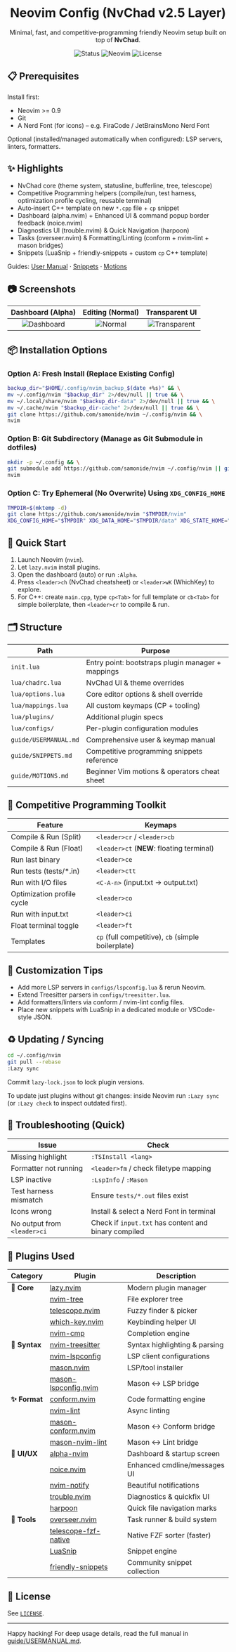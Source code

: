 <div align="center">

# Neovim Config (NvChad v2.5 Layer)

Minimal, fast, and competitive‑programming friendly Neovim setup built on top of **NvChad**.

![Status](https://img.shields.io/badge/status-active-success?style=flat-square)
![Neovim](https://img.shields.io/badge/Neovim-%3E=0.9-green?style=flat-square)
![License](https://img.shields.io/badge/License-Unlicense-blue?style=flat-square)

</div>

## 📋 Prerequisites

Install first:
* Neovim >= 0.9
* Git
* A Nerd Font (for icons) – e.g. FiraCode / JetBrainsMono Nerd Font

Optional (installed/managed automatically when configured): LSP servers, linters, formatters.

## ✨ Highlights

* NvChad core (theme system, statusline, bufferline, tree, telescope)
* Competitive Programming helpers (compile/run, test harness, optimization profile cycling, reusable terminal)
* Auto‑insert C++ template on new `*.cpp` file + `cp` snippet
* Dashboard (alpha.nvim) + Enhanced UI & command popup border feedback (noice.nvim)
* Diagnostics UI (trouble.nvim) & Quick Navigation (harpoon)
* Tasks (overseer.nvim) & Formatting/Linting (conform + nvim-lint + mason bridges)
* Snippets (LuaSnip + friendly-snippets + custom `cp` C++ template)

Guides: [User Manual](./guide/USERMANUAL.md) · [Snippets](./guide/SNIPPETS.md) · [Motions](./guide/MOTIONS.md)

## 📷 Screenshots

Dashboard (Alpha) | Editing (Normal) | Transparent UI
:--:|:--:|:--:
![Dashboard](./screenshots/dashboard.png) | ![Normal](./screenshots/normal.png) | ![Transparent](./screenshots/transparent.png)


## 📦 Installation Options

### Option A: Fresh Install (Replace Existing Config)
```bash
backup_dir="$HOME/.config/nvim_backup_$(date +%s)" && \
mv ~/.config/nvim "$backup_dir" 2>/dev/null || true && \
mv ~/.local/share/nvim "$backup_dir-data" 2>/dev/null || true && \
mv ~/.cache/nvim "$backup_dir-cache" 2>/dev/null || true && \
git clone https://github.com/samonide/nvim ~/.config/nvim && \
nvim
```

### Option B: Git Subdirectory (Manage as Git Submodule in dotfiles)
```bash
mkdir -p ~/.config && \
git submodule add https://github.com/samonide/nvim ~/.config/nvim || git clone https://github.com/samonide/nvim ~/.config/nvim && \
nvim
```

### Option C: Try Ephemeral (No Overwrite) Using `XDG_CONFIG_HOME`
```bash
TMPDIR=$(mktemp -d)
git clone https://github.com/samonide/nvim "$TMPDIR/nvim"
XDG_CONFIG_HOME="$TMPDIR" XDG_DATA_HOME="$TMPDIR/data" XDG_STATE_HOME="$TMPDIR/state" XDG_CACHE_HOME="$TMPDIR/cache" nvim
```

## 🚀 Quick Start
1. Launch Neovim (`nvim`).
2. Let `lazy.nvim` install plugins.
3. Open the dashboard (auto) or run `:Alpha`.
4. Press `<leader>ch` (NvChad cheatsheet) or `<leader>wK` (WhichKey) to explore.
5. For C++: create `main.cpp`, type `cp<Tab>` for full template or `cb<Tab>` for simple boilerplate, then `<leader>cr` to compile & run.

## 🗂 Structure
| Path | Purpose |
|------|---------|
| `init.lua` | Entry point: bootstraps plugin manager + mappings |
| `lua/chadrc.lua` | NvChad UI & theme overrides |
| `lua/options.lua` | Core editor options & shell override |
| `lua/mappings.lua` | All custom keymaps (CP + tooling) |
| `lua/plugins/` | Additional plugin specs |
| `lua/configs/` | Per-plugin configuration modules |
| `guide/USERMANUAL.md` | Comprehensive user & keymap manual |
| `guide/SNIPPETS.md` | Competitive programming snippets reference |
| `guide/MOTIONS.md` | Beginner Vim motions & operators cheat sheet |

## 🧠 Competitive Programming Toolkit
Feature | Keymaps
--------|--------
Compile & Run (Split) | `<leader>cr` / `<leader>cb`
Compile & Run (Float) | `<leader>ct` (**NEW**: floating terminal)
Run last binary | `<leader>ce`
Run tests (tests/*.in) | `<leader>ctt`
Run with I/O files | `<C-A-n>` (input.txt → output.txt)
Optimization profile cycle | `<leader>co`
Run with input.txt | `<leader>ci`
Float terminal toggle | `<leader>ft`
Templates | `cp` (full competitive), `cb` (simple boilerplate)

## 🔧 Customization Tips
* Add more LSP servers in `configs/lspconfig.lua` & rerun Neovim.
* Extend Treesitter parsers in `configs/treesitter.lua`.
* Add formatters/linters via conform / nvim-lint config files.
* Place new snippets with LuaSnip in a dedicated module or VSCode-style JSON.

## ♻️ Updating / Syncing
```bash
cd ~/.config/nvim
git pull --rebase
:Lazy sync
```

Commit `lazy-lock.json` to lock plugin versions.

To update just plugins without git changes: inside Neovim run `:Lazy sync` (or `:Lazy check` to inspect outdated first).

## 🐛 Troubleshooting (Quick)
Issue | Check
------|------
Missing highlight | `:TSInstall <lang>`
Formatter not running | `<leader>fm` / check filetype mapping
LSP inactive | `:LspInfo` / `:Mason`
Test harness mismatch | Ensure `tests/*.out` files exist
Icons wrong | Install & select a Nerd Font in terminal
No output from `<leader>ci` | Check if `input.txt` has content and binary compiled

## 🔌 Plugins Used

| Category | Plugin | Description |
|----------|--------|-------------|
| **🚀 Core** | [lazy.nvim](https://github.com/folke/lazy.nvim) | Modern plugin manager |
| | [nvim-tree](https://github.com/nvim-tree/nvim-tree.lua) | File explorer tree |
| | [telescope.nvim](https://github.com/nvim-telescope/telescope.nvim) | Fuzzy finder & picker |
| | [which-key.nvim](https://github.com/folke/which-key.nvim) | Keybinding helper UI |
| | [nvim-cmp](https://github.com/hrsh7th/nvim-cmp) | Completion engine |
| **🎨 Syntax** | [nvim-treesitter](https://github.com/nvim-treesitter/nvim-treesitter) | Syntax highlighting & parsing |
| | [nvim-lspconfig](https://github.com/neovim/nvim-lspconfig) | LSP client configurations |
| | [mason.nvim](https://github.com/williamboman/mason.nvim) | LSP/tool installer |
| | [mason-lspconfig.nvim](https://github.com/williamboman/mason-lspconfig.nvim) | Mason ↔ LSP bridge |
| **✨ Format** | [conform.nvim](https://github.com/stevearc/conform.nvim) | Code formatting engine |
| | [nvim-lint](https://github.com/mfussenegger/nvim-lint) | Async linting |
| | [mason-conform.nvim](https://github.com/zapling/mason-conform.nvim) | Mason ↔ Conform bridge |
| | [mason-nvim-lint](https://github.com/rshkarin/mason-nvim-lint) | Mason ↔ Lint bridge |
| **🎯 UI/UX** | [alpha-nvim](https://github.com/goolord/alpha-nvim) | Dashboard & startup screen |
| | [noice.nvim](https://github.com/folke/noice.nvim) | Enhanced cmdline/messages UI |
| | [nvim-notify](https://github.com/rcarriga/nvim-notify) | Beautiful notifications |
| | [trouble.nvim](https://github.com/folke/trouble.nvim) | Diagnostics & quickfix UI |
| | [harpoon](https://github.com/ThePrimeagen/harpoon) | Quick file navigation marks |
| **🔧 Tools** | [overseer.nvim](https://github.com/stevearc/overseer.nvim) | Task runner & build system |
| | [telescope-fzf-native](https://github.com/nvim-telescope/telescope-fzf-native.nvim) | Native FZF sorter (faster) |
| | [LuaSnip](https://github.com/L3MON4D3/LuaSnip) | Snippet engine |
| | [friendly-snippets](https://github.com/rafamadriz/friendly-snippets) | Community snippet collection |

## 📜 License
See [`LICENSE`](./LICENSE).

---
Happy hacking! For deep usage details, read the full manual in [guide/USERMANUAL.md](./guide/USERMANUAL.md).
